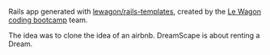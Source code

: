 Rails app generated with [lewagon/rails-templates](https://github.com/lewagon/rails-templates), created by the [Le Wagon coding bootcamp](https://www.lewagon.com) team.

The idea was to clone the idea of an airbnb. 
DreamScape is about renting a Dream. 
